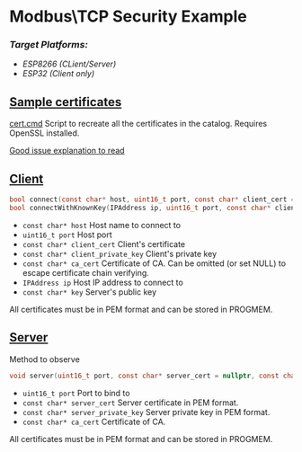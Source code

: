 # Modbus\TCP Security Example

### *Target Platforms:*
- *ESP8266 (CLient/Server)*
- *ESP32 (Client only)*

## [Sample certificates](certs)

[cert.cmd](certs/cert.cmd) Script to recreate all the certificates in the catalog. Requires OpenSSL installed.

[Good issue explanation to read](https://github.com/esp8266/Arduino/issues/6128)

## [Client](client/client.ino)

```c
bool connect(const char* host, uint16_t port, const char* client_cert = nullptr, const char* client_private_key = nullptr, const char* ca_cert = nullptr);
bool connectWithKnownKey(IPAddress ip, uint16_t port, const char* client_cert = nullptr, const char* client_private_key = nullptr, const char* key = nullptr);
```

- `const char* host`    Host name to connect to
- `uint16_t port` Host port
- `const char* client_cert` Client's certificate
- `const char* client_private_key`  Client's private key
- `const char* ca_cert` Certificate of CA. Can be omitted (or set NULL) to escape certificate chain verifying.
- `IPAddress ip`    Host IP address to connect to
- `const char* key` Server's public key

All certificates must be in PEM format and can be stored in PROGMEM.

## [Server](server/server.ino)

Method to observe

```c
void server(uint16_t port, const char* server_cert = nullptr, const char* server_private_key = nullptr, const char* ca_cert = nullptr);
```
- `uint16_t port`   Port to bind to
- `const char* server_cert` Server certificate in PEM format.
- `const char* server_private_key`  Server private key in PEM format.
- `const char* ca_cert` Certificate of CA.

All certificates must be in PEM format and can be stored in PROGMEM.
